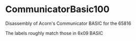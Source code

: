 # CommunicatorBasic100
Disassembly of Acorn's Communicator BASIC for the 65816

The labels roughly match those in 6x09 BASIC
